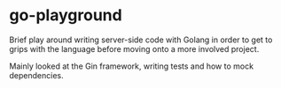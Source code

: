 # go-playground

Brief play around writing server-side code with Golang in order to get to grips with the language before moving onto a more involved project.

Mainly looked at the Gin framework, writing tests and how to mock dependencies.
